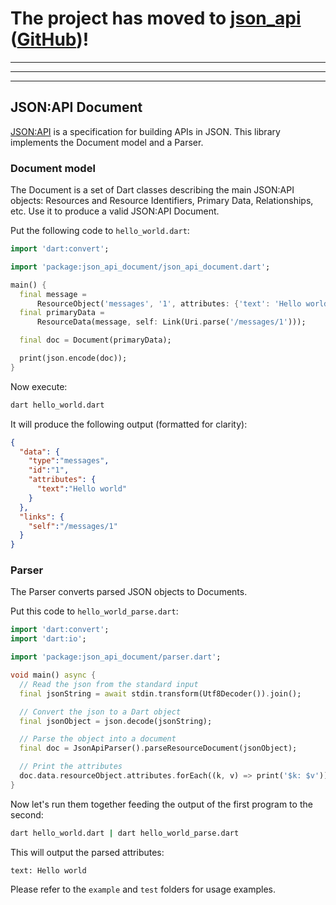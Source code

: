 # The project has moved to [json_api](https://pub.dev/packages/json_api) ([GitHub](https://github.com/f3ath/json-api-dart))!
---
---
---
## JSON:API Document
[JSON:API](http://jsonapi.org) is a specification for building APIs in JSON. This library implements 
the Document model and a Parser.

### Document model
The Document is a set of Dart classes describing the main JSON:API objects: Resources and Resource Identifiers, 
Primary Data, Relationships, etc. Use it to produce a valid JSON:API Document.

Put the following code to `hello_world.dart`:
```dart
import 'dart:convert';

import 'package:json_api_document/json_api_document.dart';

main() {
  final message =
      ResourceObject('messages', '1', attributes: {'text': 'Hello world'});
  final primaryData =
      ResourceData(message, self: Link(Uri.parse('/messages/1')));

  final doc = Document(primaryData);

  print(json.encode(doc));
}
```
Now execute: 
```bash
dart hello_world.dart
``` 

It will produce the following output (formatted for clarity):
```json
{
  "data": {
    "type":"messages",
    "id":"1",
    "attributes": {
      "text":"Hello world"
    }
  },
  "links": {
    "self":"/messages/1"
  }
}
```

### Parser
The Parser converts parsed JSON objects to Documents.

Put this code to `hello_world_parse.dart`:
```dart
import 'dart:convert';
import 'dart:io';

import 'package:json_api_document/parser.dart';

void main() async {
  // Read the json from the standard input
  final jsonString = await stdin.transform(Utf8Decoder()).join();

  // Convert the json to a Dart object
  final jsonObject = json.decode(jsonString);

  // Parse the object into a document
  final doc = JsonApiParser().parseResourceDocument(jsonObject);

  // Print the attributes
  doc.data.resourceObject.attributes.forEach((k, v) => print('$k: $v'));
}
```

Now let\'s run them together feeding the output of the first program to the second:
```bash
dart hello_world.dart | dart hello_world_parse.dart
```

This will output the parsed attributes:

```
text: Hello world

```

Please refer to the `example` and `test` folders for usage examples.
